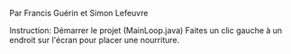 Par Francis Guérin et Simon Lefeuvre

Instruction:
Démarrer le projet (MainLoop.java)
Faites un clic gauche à un endroit sur l'écran pour placer une nourriture.


